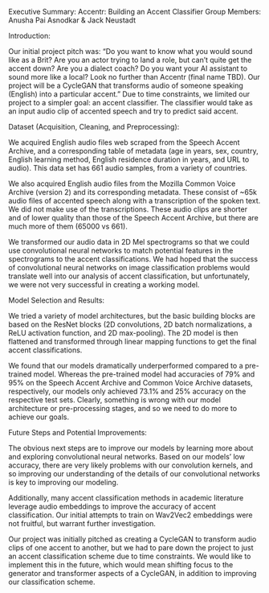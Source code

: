 Executive Summary: Accentr: Building an Accent Classifier
Group Members: Anusha Pai Asnodkar & Jack Neustadt

Introduction:

Our initial project pitch was: “Do you want to know what you would sound like as a Brit?  Are you an actor trying to land a  role, but can’t quite get the accent down?  Are you a dialect coach?  Do you want your AI  assistant to sound more like a local?  Look no further than Accentr (final name TBD).  Our project will be a CycleGAN that transforms audio of someone speaking (English) into a  particular accent.” Due to time constraints, we limited our project to a simpler goal: an accent classifier.  The classifier would take as an input audio clip of accented speech and try to predict said accent.  

Dataset (Acquisition, Cleaning, and Preprocessing):

We acquired English audio files web scraped from the Speech Accent Archive, and a corresponding table of metadata (age in years, sex, country, English learning method, English residence duration in years, and URL to audio). This data set has 661 audio samples, from a variety of countries.

We also acquired English audio files from the Mozilla Common Voice Archive (version 2) and its corresponding metadata.  These consist of ~65k audio files of accented speech along with a transcription of the spoken text.  We did not make use of the transcriptions.  These audio clips are shorter and of lower quality than those of the Speech Accent Archive, but there are much more of them (65000 vs 661).

We transformed our audio data in 2D Mel spectrograms so that we could use convolutional neural networks to match potential features in the spectrograms to the accent classifications.  We had hoped that the success of convolutional neural networks on image classification problems would translate well into our analysis of accent classification, but unfortunately, we were not very successful in creating a working model.

Model Selection and Results:

We tried a variety of model architectures, but the basic building blocks are based on the ResNet blocks (2D convolutions, 2D batch normalizations, a ReLU activation function, and 2D max-pooling).  The 2D model is then flattened and transformed through linear mapping functions to get the final accent classifications.

We found that our models dramatically underperformed compared to a pre-trained model.  Whereas the pre-trained model had accuracies of 79% and 95% on the Speech Accent Archive and Common Voice Archive datasets, respectively, our models only achieved 73.1% and 25% accuracy on the respective test sets.  Clearly, something is wrong with our model architecture or pre-processing stages, and so we need to do more to achieve our goals.

Future Steps and Potential Improvements:

The obvious next steps are to improve our models by learning more about and exploring convolutional neural networks.  Based on our models’ low accuracy, there are very likely problems with our convolution kernels, and so improving our understanding of the details of our convolutional networks is key to improving our modeling. 

Additionally, many accent classification methods in academic literature leverage audio embeddings to improve the accuracy of accent classification. Our initial attempts to train on Wav2Vec2 embeddings were not fruitful, but warrant further investigation.

Our project was initially pitched as creating a CycleGAN to transform audio clips of one accent to another, but we had to pare down the project to just an accent classification scheme due to time constraints.  We would like to implement this in the future, which would mean shifting focus to the generator and transformer aspects of a CycleGAN, in addition to improving our classification scheme.

